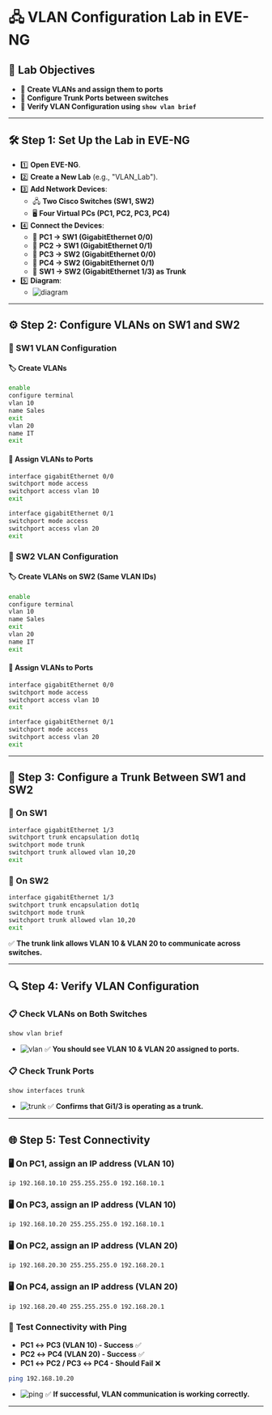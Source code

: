 # 🖧 VLAN Configuration Lab in EVE-NG

## 🎯 Lab Objectives

- 📌 **Create VLANs and assign them to ports**  
- 📌 **Configure Trunk Ports between switches**  
- 📌 **Verify VLAN Configuration using `show vlan brief`**

---

## 🛠 Step 1: Set Up the Lab in EVE-NG

- 1️⃣ **Open EVE-NG**.
- 2️⃣ **Create a New Lab** (e.g., "VLAN_Lab").
- 3️⃣ **Add Network Devices**:
   - 🖧 **Two Cisco Switches (SW1, SW2)**
   - 🖥 **Four Virtual PCs (PC1, PC2, PC3, PC4)**
- 4️⃣ **Connect the Devices**:
   - 🔌 **PC1 → SW1 (GigabitEthernet 0/0)**
   - 🔌 **PC2 → SW1 (GigabitEthernet 0/1)**
   - 🔌 **PC3 → SW2 (GigabitEthernet 0/0)**
   - 🔌 **PC4 → SW2 (GigabitEthernet 0/1)**
   - 🔌 **SW1 → SW2 (GigabitEthernet 1/3) as Trunk**
- 5️⃣ **Diagram**:
   - ![diagram](imgs/diagram.png)

---

## ⚙️ Step 2: Configure VLANs on SW1 and SW2

### 🔹 SW1 VLAN Configuration

#### 🏷️ Create VLANs

```bash
enable
configure terminal
vlan 10
name Sales
exit
vlan 20
name IT
exit
```

#### 🔌 Assign VLANs to Ports

```bash
interface gigabitEthernet 0/0
switchport mode access
switchport access vlan 10
exit

interface gigabitEthernet 0/1
switchport mode access
switchport access vlan 20
exit
```

### 🔹 SW2 VLAN Configuration

#### 🏷️ Create VLANs on SW2 (Same VLAN IDs)

```bash
enable
configure terminal
vlan 10
name Sales
exit
vlan 20
name IT
exit
```

#### 🔌 Assign VLANs to Ports

```bash
interface gigabitEthernet 0/0
switchport mode access
switchport access vlan 10
exit

interface gigabitEthernet 0/1
switchport mode access
switchport access vlan 20
exit
```

---

## 🔄 Step 3: Configure a Trunk Between SW1 and SW2

### 🔹 On SW1

```bash
interface gigabitEthernet 1/3
switchport trunk encapsulation dot1q
switchport mode trunk
switchport trunk allowed vlan 10,20
exit
```

### 🔹 On SW2

```bash
interface gigabitEthernet 1/3
switchport trunk encapsulation dot1q
switchport mode trunk
switchport trunk allowed vlan 10,20
exit
```

✅ **The trunk link allows VLAN 10 & VLAN 20 to communicate across switches.**

---

## 🔍 Step 4: Verify VLAN Configuration

### 📋 Check VLANs on Both Switches

```bash
show vlan brief
```
- ![vlan](imgs/vlanBr.png)
✅ **You should see VLAN 10 & VLAN 20 assigned to ports.**

### 📋 Check Trunk Ports

```bash
show interfaces trunk
```
- ![trunk](imgs/intTrunk.png)
✅ **Confirms that Gi1/3 is operating as a trunk.**

---

## 🌐 Step 5: Test Connectivity

### 🖥 **On PC1, assign an IP address (VLAN 10)**

```bash
ip 192.168.10.10 255.255.255.0 192.168.10.1
```

### 🖥 **On PC3, assign an IP address (VLAN 10)**

```bash
ip 192.168.10.20 255.255.255.0 192.168.10.1
```
### 🖥 **On PC2, assign an IP address (VLAN 20)**

```bash
ip 192.168.20.30 255.255.255.0 192.168.20.1
```

### 🖥 **On PC4, assign an IP address (VLAN 20)**

```bash
ip 192.168.20.40 255.255.255.0 192.168.20.1
```

### 📡 **Test Connectivity with Ping**

- **PC1 ↔ PC3 (VLAN 10) - Success** ✅
- **PC2 ↔ PC4 (VLAN 20) - Success** ✅
- **PC1 ↔ PC2 / PC3 ↔ PC4 - Should Fail** ❌

```bash
ping 192.168.10.20
```
- ![ping](imgs/ping.png)
✅ **If successful, VLAN communication is working correctly.**

---